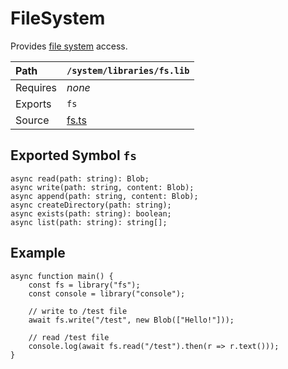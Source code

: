 # FileSystem
Provides [file system](../file-system/index.md) access.

| Path          | `/system/libraries/fs.lib`                                          |
|:--------------|:--------------------------------------------------------------------|
| Requires      | *none*                                                              |
| Exports       | `fs`                                                                |
| Source        | [fs.ts](../../source/system/libraries/fs.ts)                        |

## Exported Symbol `fs`

```
async read(path: string): Blob;
async write(path: string, content: Blob);
async append(path: string, content: Blob);
async createDirectory(path: string);
async exists(path: string): boolean;
async list(path: string): string[];
```

## Example
```
async function main() {
	const fs = library("fs");
	const console = library("console");

	// write to /test file
	await fs.write("/test", new Blob(["Hello!"]));

	// read /test file
	console.log(await fs.read("/test").then(r => r.text()));
}
```